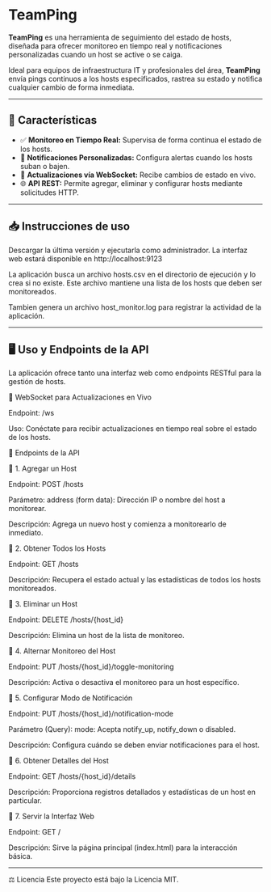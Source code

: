 # TeamPing

**TeamPing** es una herramienta de seguimiento del estado de hosts, diseñada para ofrecer monitoreo en tiempo real y notificaciones personalizadas cuando un host se active o se caiga.  

Ideal para equipos de infraestructura IT y profesionales del área, **TeamPing** envía pings continuos a los hosts especificados, rastrea su estado y notifica cualquier cambio de forma inmediata.  

---

## 🚀 Características

- ✅ **Monitoreo en Tiempo Real:** Supervisa de forma continua el estado de los hosts.  
- 🔔 **Notificaciones Personalizadas:** Configura alertas cuando los hosts suban o bajen.  
- 🔄 **Actualizaciones vía WebSocket:** Recibe cambios de estado en vivo.  
- 🌐 **API REST:** Permite agregar, eliminar y configurar hosts mediante solicitudes HTTP.  

---
## 📥 Instrucciones de uso

Descargar la última versión y ejecutarla como administrador. La interfaz web estará disponible en http://localhost:9123

La aplicación busca un archivo hosts.csv en el directorio de ejecución y lo crea si no existe. Este archivo mantiene una lista de los hosts que deben ser monitoreados.

Tambien genera un archivo host_monitor.log para registrar la actividad de la aplicación.

---

## 🖥️ Uso y Endpoints de la API

La aplicación ofrece tanto una interfaz web como endpoints RESTful para la gestión de hosts.

📡 WebSocket para Actualizaciones en Vivo

Endpoint: /ws

Uso: Conéctate para recibir actualizaciones en tiempo real sobre el estado de los hosts.

📌 Endpoints de la API

🔹 1. Agregar un Host

Endpoint: POST /hosts

Parámetro: address (form data): Dirección IP o nombre del host a monitorear.

Descripción: Agrega un nuevo host y comienza a monitorearlo de inmediato.

🔹 2. Obtener Todos los Hosts

Endpoint: GET /hosts

Descripción: Recupera el estado actual y las estadísticas de todos los hosts monitoreados.

🔹 3. Eliminar un Host

Endpoint: DELETE /hosts/{host_id}

Descripción: Elimina un host de la lista de monitoreo.

🔹 4. Alternar Monitoreo del Host

Endpoint: PUT /hosts/{host_id}/toggle-monitoring

Descripción: Activa o desactiva el monitoreo para un host específico.

🔹 5. Configurar Modo de Notificación

Endpoint: PUT /hosts/{host_id}/notification-mode

Parámetro (Query): mode: Acepta notify_up, notify_down o disabled.

Descripción: Configura cuándo se deben enviar notificaciones para el host.

🔹 6. Obtener Detalles del Host

Endpoint: GET /hosts/{host_id}/details

Descripción: Proporciona registros detallados y estadísticas de un host en particular.

🔹 7. Servir la Interfaz Web

Endpoint: GET /

Descripción: Sirve la página principal (index.html) para la interacción básica.

---

⚖️ Licencia
Este proyecto está bajo la Licencia MIT.
